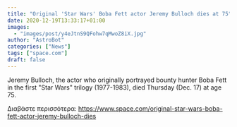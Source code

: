 ```yaml
---
title: "Original 'Star Wars' Boba Fett actor Jeremy Bulloch dies at 75"
date: 2020-12-19T13:33:17+01:00
images:
  - "images/post/y4eJtnS9QFohw7qMwoZ8iX.jpg"
author: "AstroBot"
categories: ["News"]
tags: ["space.com"]
draft: false
---
```


Jeremy Bulloch, the actor who originally portrayed bounty hunter Boba Fett in the first "Star Wars" trilogy (1977-1983), died Thursday (Dec. 17) at age 75. 

Διαβάστε περισσότερα: https://www.space.com/original-star-wars-boba-fett-actor-jeremy-bulloch-dies
